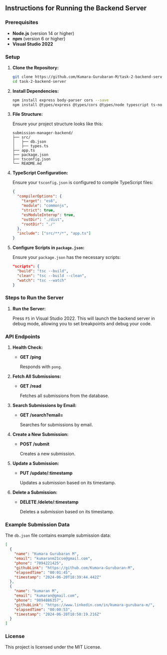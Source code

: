 
## Instructions for Running the Backend Server

### Prerequisites

- **Node.js** (version 14 or higher)
- **npm** (version 6 or higher)
-  **Visual Studio 2022**

### Setup

1. **Clone the Repository:**

    ```bash
    git clone https://github.com/Kumara-Gurubaran-M/task-2-backend-server.git
    cd task-2-backend-server
    ```

2. **Install Dependencies:**

    ```bash
    npm install express body-parser cors --save
    npm install @types/express @types/cors @types/node typescript ts-node --save-dev
    ```

3. **File Structure:**

    Ensure your project structure looks like this:

    ```
    submission-manager-backend/
    ├── src/
    │   ├── db.json
    │   ├── types.ts
    ├── app.ts
    ├── package.json
    ├── tsconfig.json
    └── README.md
    ```

4. **TypeScript Configuration:**

    Ensure your `tsconfig.json` is configured to compile TypeScript files:

    ```json
    {
      "compilerOptions": {
        "target": "es6",
        "module": "commonjs",
        "strict": true,
        "esModuleInterop": true,
        "outDir": "./dist",
        "rootDir": "./"
      },
      "include": ["src/**/*", "app.ts"]
    }
    ```

5. **Configure Scripts in `package.json`:**

    Ensure your `package.json` has the necessary scripts:

    ```json
    "scripts": {
      "build": "tsc --build",
      "clean": "tsc --build --clean",
      "watch": "tsc --watch"
    }
    ```

### Steps to Run the Server


1. **Run the Server:**

    Press `F5` in Visual Studio 2022. This will launch the backend server in debug mode, allowing you to set breakpoints and debug your code.

### API Endpoints

1. **Health Check:**

    - **GET /ping**

      Responds with `pong`.

2. **Fetch All Submissions:**

    - **GET /read**

      Fetches all submissions from the database.

3. **Search Submissions by Email:**

    - **GET /search?email=<email>**

      Searches for submissions by email.

4. **Create a New Submission:**

    - **POST /submit**

      Creates a new submission.

5. **Update a Submission:**

    - **PUT /update/:timestamp**

      Updates a submission based on its timestamp.

6. **Delete a Submission:**

    - **DELETE /delete/:timestamp**

      Deletes a submission based on its timestamp.

### Example Submission Data

The `db.json` file contains example submission data:

```json
[
  {
    "name": "Kumara Gurubaran M",
    "email": "kumaranm21cse@gmail.com",
    "phone": "7094221425",
    "githubLink": "https://github.com/Kumara-Gurubaran-M",
    "elapsedTime": "00:01:45",
    "timestamp": "2024-06-20T18:39:44.442Z"
  },
  {
    "name": "kumaran M",
    "email": "kumaran@gmail.com",
    "phone": "9894886357",
    "githubLink": "https://www.linkedin.com/in/kumara-gurubara-m/",
    "elapsedTime": "00:00:53",
    "timestamp": "2024-06-20T18:50:19.216Z"
  }
]
```

### License

This project is licensed under the MIT License.

